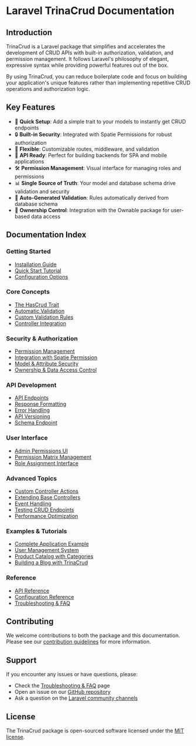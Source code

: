 # Laravel TrinaCrud Documentation

## Introduction

TrinaCrud is a Laravel package that simplifies and accelerates the development of CRUD APIs with built-in authorization, validation, and permission management. It follows Laravel's philosophy of elegant, expressive syntax while providing powerful features out of the box.

By using TrinaCrud, you can reduce boilerplate code and focus on building your application's unique features rather than implementing repetitive CRUD operations and authorization logic.

## Key Features

- 🚀 **Quick Setup**: Add a simple trait to your models to instantly get CRUD endpoints
- 🔒 **Built-in Security**: Integrated with Spatie Permissions for robust authorization
- 🧩 **Flexible**: Customizable routes, middleware, and validation
- 📱 **API Ready**: Perfect for building backends for SPA and mobile applications
- 🛠️ **Permission Management**: Visual interface for managing roles and permissions
- 📊 **Single Source of Truth**: Your model and database schema drive validation and security
- 🔄 **Auto-Generated Validation**: Rules automatically derived from database schema
- 👤 **Ownership Control**: Integration with the Ownable package for user-based data access

## Documentation Index

### Getting Started

- [Installation Guide](installation.md)
- [Quick Start Tutorial](quick-start.md)
- [Configuration Options](configuration.md)

### Core Concepts

- [The HasCrud Trait](has-crud-trait.md)
- [Automatic Validation](schema-validation.md)
- [Custom Validation Rules](custom-validation.md)
- [Controller Integration](controller-integration.md)

### Security & Authorization

- [Permission Management](permissions.md)
- [Integration with Spatie Permission](spatie-integration.md)
- [Model & Attribute Security](model-attribute-security.md)
- [Ownership & Data Access Control](ownership.md)

### API Development

- [API Endpoints](api-endpoints.md)
- [Response Formatting](api-responses.md)
- [Error Handling](error-handling.md)
- [API Versioning](api-versioning.md)
- [Schema Endpoint](schema-endpoint.md)

### User Interface

- [Admin Permissions UI](admin-ui.md)
- [Permission Matrix Management](permission-matrix.md)
- [Role Assignment Interface](role-assignment.md)

### Advanced Topics

- [Custom Controller Actions](custom-actions.md)
- [Extending Base Controllers](extending-controllers.md)
- [Event Handling](events.md)
- [Testing CRUD Endpoints](testing.md)
- [Performance Optimization](performance.md)

### Examples & Tutorials

- [Complete Application Example](example-app.md)
- [User Management System](user-management-example.md)
- [Product Catalog with Categories](product-catalog-example.md)
- [Building a Blog with TrinaCrud](blog-example.md)

### Reference

- [API Reference](api-reference.md)
- [Configuration Reference](config-reference.md)
- [Troubleshooting & FAQ](troubleshooting.md)

## Contributing

We welcome contributions to both the package and this documentation. Please see our [contribution guidelines](contributing.md) for more information.

## Support

If you encounter any issues or have questions, please:

- Check the [Troubleshooting & FAQ](troubleshooting.md) page
- Open an issue on our [GitHub repository](https://github.com/trinavo/laravel-trina-crud/issues)
- Ask a question on the [Laravel community channels](https://laravel.com/docs/master/contributions#support-questions)

## License

The TrinaCrud package is open-sourced software licensed under the [MIT license](https://opensource.org/licenses/MIT).
